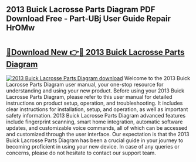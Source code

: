 ## 2013 Buick Lacrosse Parts Diagram PDF Download Free - Part-UBj User Guide Repair HrOMw

# <h2><a href="http://dft3hz.blite.top/?on=2013+Buick+Lacrosse+Parts+Diagram">🔗Download New 👉🔴 2013 Buick Lacrosse Parts Diagram</a></h2>

[![2013 Buick Lacrosse Parts Diagram download](https://i.imgur.com/lujVjoI.png)](http://dft3hz.blite.top/?on=2013+Buick+Lacrosse+Parts+Diagram)
Welcome to the 2013 Buick Lacrosse Parts Diagram user manual, your one-stop resource for understanding and using your new product. Before using your 2013 Buick Lacrosse Parts Diagram, please refer to this user manual for detailed instructions on product setup, operation, and troubleshooting. It includes clear instructions for installation, setup, and operation, as well as important safety information. 2013 Buick Lacrosse Parts Diagram advanced features include fingerprint scanning, smart home integration, automatic software updates, and customizable voice commands, all of which can be accessed and customized through the user interface. Our expectation is that the 2013 Buick Lacrosse Parts Diagram has been a crucial guide in your journey to becoming proficient in using your new device. In case of any queries or concerns, please do not hesitate to contact our support team.

